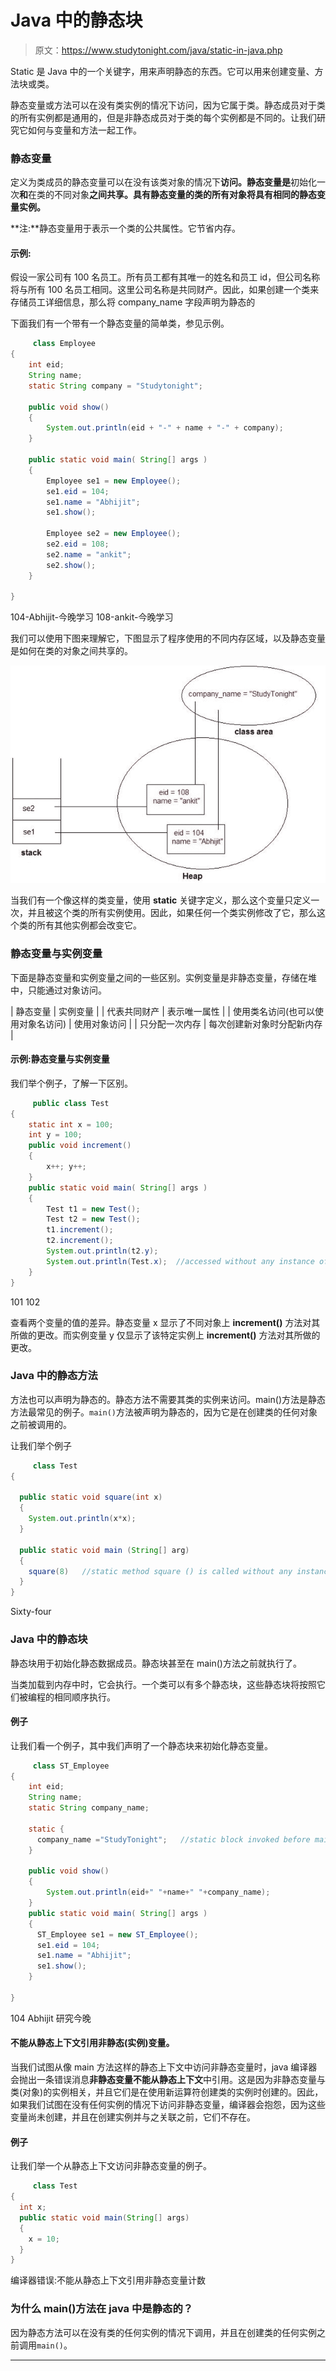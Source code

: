 # Java 中的静态块

> 原文：<https://www.studytonight.com/java/static-in-java.php>

Static 是 Java 中的一个关键字，用来声明静态的东西。它可以用来创建变量、方法块或类。

静态变量或方法可以在没有类实例的情况下访问，因为它属于类。静态成员对于类的所有实例都是通用的，但是非静态成员对于类的每个实例都是不同的。让我们研究它如何与变量和方法一起工作。

### 静态变量

定义为类成员的静态变量可以在没有该类对象的情况下**访问。静态变量是**初始化一次**和**在类的不同对象**之间共享。具有静态变量的类的所有对象将具有相同的静态变量实例。**

**注:**静态变量用于表示一个类的公共属性。它节省内存。

#### 示例:

假设一家公司有 100 名员工。所有员工都有其唯一的姓名和员工 id，但公司名称将与所有 100 名员工相同。这里公司名称是共同财产。因此，如果创建一个类来存储员工详细信息，那么将 company_name 字段声明为静态的

下面我们有一个带有一个静态变量的简单类，参见示例。

```java
	 class Employee
{
    int eid;
    String name;
    static String company = "Studytonight";

    public void show()
    {
        System.out.println(eid + "-" + name + "-" + company);
    }

    public static void main( String[] args )
    {
        Employee se1 = new Employee();
        se1.eid = 104;
        se1.name = "Abhijit";
        se1.show();

        Employee se2 = new Employee();
        se2.eid = 108;
        se2.name = "ankit";
        se2.show();
    }

} 

```

104-Abhijit-今晚学习 108-ankit-今晚学习

我们可以使用下图来理解它，下图显示了程序使用的不同内存区域，以及静态变量是如何在类的对象之间共享的。

![static-block-flow](img/c63d21ed43de93db7d812cfb6d428968.png)

当我们有一个像这样的类变量，使用 **static** 关键字定义，那么这个变量只定义一次，并且被这个类的所有实例使用。因此，如果任何一个类实例修改了它，那么这个类的所有其他实例都会改变它。

### 静态变量与实例变量

下面是静态变量和实例变量之间的一些区别。实例变量是非静态变量，存储在堆中，只能通过对象访问。

| 静态变量 | 实例变量 |
| 代表共同财产 | 表示唯一属性 |
| 使用类名访问(也可以使用对象名访问) | 使用对象访问 |
| 只分配一次内存 | 每次创建新对象时分配新内存 |

#### 示例:静态变量与实例变量

我们举个例子，了解一下区别。

```java
	 public class Test
{
    static int x = 100;
    int y = 100;
    public void increment()
    {
        x++; y++;
    }
    public static void main( String[] args )
    {
        Test t1 = new Test();
        Test t2 = new Test();
        t1.increment();
        t2.increment();
        System.out.println(t2.y);
        System.out.println(Test.x);  //accessed without any instance of class.
    }
} 

```

101 102

查看两个变量的值的差异。静态变量 x 显示了不同对象上 **increment()** 方法对其所做的更改。而实例变量 y 仅显示了该特定实例上 **increment()** 方法对其所做的更改。

### Java 中的静态方法

方法也可以声明为静态的。静态方法不需要其类的实例来访问。main()方法是静态方法最常见的例子。`main()`方法被声明为静态的，因为它是在创建类的任何对象之前被调用的。

让我们举个例子

```java
	 class Test
{

  public static void square(int x)
  {  
    System.out.println(x*x);
  }

  public static void main (String[] arg)
  {
    square(8)   //static method square () is called without any instance of class.
  }
} 

```

Sixty-four

### Java 中的静态块

静态块用于初始化静态数据成员。静态块甚至在 main()方法之前就执行了。

当类加载到内存中时，它会执行。一个类可以有多个静态块，这些静态块将按照它们被编程的相同顺序执行。

#### 例子

让我们看一个例子，其中我们声明了一个静态块来初始化静态变量。

```java
	 class ST_Employee
{
    int eid;
    String name;
    static String company_name;

    static {
      company_name ="StudyTonight";   //static block invoked before main() method
    }

    public void show()
    {
        System.out.println(eid+" "+name+" "+company_name);
    }
    public static void main( String[] args )
    {
      ST_Employee se1 = new ST_Employee();
      se1.eid = 104;
      se1.name = "Abhijit";
      se1.show();
    }

} 

```

104 Abhijit 研究今晚

#### **不能从静态上下文引用非静态(实例)变量。**

当我们试图从像 main 方法这样的静态上下文中访问非静态变量时，java 编译器会抛出一条错误消息**非静态变量不能从静态上下文**中引用。这是因为非静态变量与类(对象)的实例相关，并且它们是在使用新运算符创建类的实例时创建的。因此，如果我们试图在没有任何实例的情况下访问非静态变量，编译器会抱怨，因为这些变量尚未创建，并且在创建实例并与之关联之前，它们不存在。

#### 例子

让我们举一个从静态上下文访问非静态变量的例子。

```java
	 class Test
{
  int x;
  public static void main(String[] args)
  {
    x = 10;
  }
} 

```

编译器错误:不能从静态上下文引用非静态变量计数

### 为什么 main()方法在 java 中是静态的？

因为静态方法可以在没有类的任何实例的情况下调用，并且在创建类的任何实例之前调用`main()`。

* * *